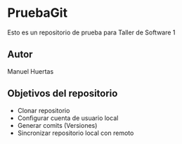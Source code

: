 # PruebaGit


Esto es un repositorio de prueba para Taller de Software 1

## Autor

Manuel Huertas

## Objetivos del repositorio

* Clonar repositorio 
* Configurar cuenta de usuario local
* Generar comits (Versiones)
* Sincronizar repositorio local con remoto